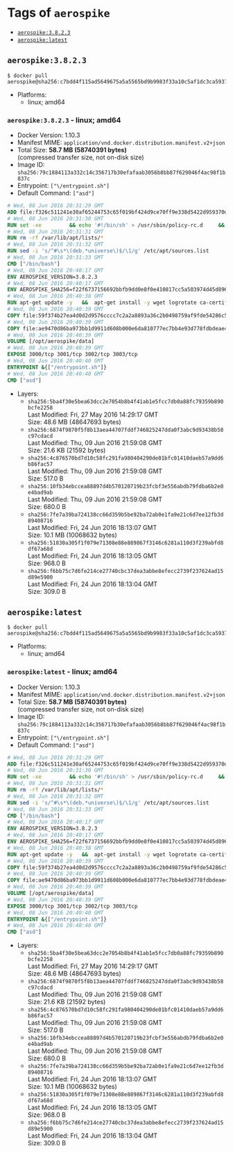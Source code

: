 <!-- THIS FILE IS GENERATED VIA '.template-helpers/generate-tag-details.pl' -->

# Tags of `aerospike`

-	[`aerospike:3.8.2.3`](#aerospike3823)
-	[`aerospike:latest`](#aerospikelatest)

## `aerospike:3.8.2.3`

```console
$ docker pull aerospike@sha256:c7bdd4f115ad5649675a5a5565bd9b9983f33a10c5af1dc3ca5937cea092abed
```

-	Platforms:
	-	linux; amd64

### `aerospike:3.8.2.3` - linux; amd64

-	Docker Version: 1.10.3
-	Manifest MIME: `application/vnd.docker.distribution.manifest.v2+json`
-	Total Size: **58.7 MB (58740391 bytes)**  
	(compressed transfer size, not on-disk size)
-	Image ID: `sha256:79c1884113a332c14c356717b30efafaab3056b8bb87f629046f4ac98f1b837c`
-	Entrypoint: `["\/entrypoint.sh"]`
-	Default Command: `["asd"]`

```dockerfile
# Wed, 08 Jun 2016 20:31:29 GMT
ADD file:f326c511241e30af65244753c65f019bf424d9ce70ff9e338d5422d959370d6c in /
# Wed, 08 Jun 2016 20:31:30 GMT
RUN set -xe 		&& echo '#!/bin/sh' > /usr/sbin/policy-rc.d 	&& echo 'exit 101' >> /usr/sbin/policy-rc.d 	&& chmod +x /usr/sbin/policy-rc.d 		&& dpkg-divert --local --rename --add /sbin/initctl 	&& cp -a /usr/sbin/policy-rc.d /sbin/initctl 	&& sed -i 's/^exit.*/exit 0/' /sbin/initctl 		&& echo 'force-unsafe-io' > /etc/dpkg/dpkg.cfg.d/docker-apt-speedup 		&& echo 'DPkg::Post-Invoke { "rm -f /var/cache/apt/archives/*.deb /var/cache/apt/archives/partial/*.deb /var/cache/apt/*.bin || true"; };' > /etc/apt/apt.conf.d/docker-clean 	&& echo 'APT::Update::Post-Invoke { "rm -f /var/cache/apt/archives/*.deb /var/cache/apt/archives/partial/*.deb /var/cache/apt/*.bin || true"; };' >> /etc/apt/apt.conf.d/docker-clean 	&& echo 'Dir::Cache::pkgcache ""; Dir::Cache::srcpkgcache "";' >> /etc/apt/apt.conf.d/docker-clean 		&& echo 'Acquire::Languages "none";' > /etc/apt/apt.conf.d/docker-no-languages 		&& echo 'Acquire::GzipIndexes "true"; Acquire::CompressionTypes::Order:: "gz";' > /etc/apt/apt.conf.d/docker-gzip-indexes
# Wed, 08 Jun 2016 20:31:31 GMT
RUN rm -rf /var/lib/apt/lists/*
# Wed, 08 Jun 2016 20:31:32 GMT
RUN sed -i 's/^#\s*\(deb.*universe\)$/\1/g' /etc/apt/sources.list
# Wed, 08 Jun 2016 20:31:33 GMT
CMD ["/bin/bash"]
# Wed, 08 Jun 2016 20:40:17 GMT
ENV AEROSPIKE_VERSION=3.8.2.3
# Wed, 08 Jun 2016 20:40:17 GMT
ENV AEROSPIKE_SHA256=f22f6737156692bbfb9dd0e8f0e410817cc5a503974d45d896065345f099072b
# Wed, 08 Jun 2016 20:40:38 GMT
RUN apt-get update -y   &&  apt-get install -y wget logrotate ca-certificates   && wget "https://www.aerospike.com/artifacts/aerospike-server-community/${AEROSPIKE_VERSION}/aerospike-server-community-${AEROSPIKE_VERSION}-ubuntu14.04.tgz" -O aerospike-server.tgz   && echo "$AEROSPIKE_SHA256 *aerospike-server.tgz" | sha256sum -c -   && mkdir aerospike   && tar xzf aerospike-server.tgz --strip-components=1 -C aerospike   && dpkg -i aerospike/aerospike-server-*.deb   && mkdir -p /var/log/aerospike/   && mkdir -p /var/run/aerospike/   && rm -rf aerospike-server.tgz aerospike /var/lib/apt/lists/*
# Wed, 08 Jun 2016 20:40:39 GMT
COPY file:59f374b27ea4d0d2d9576cccc7c2a2a8893a36c2b0498759af9fde54286c59e8 in /etc/aerospike/aerospike.conf
# Wed, 08 Jun 2016 20:40:39 GMT
COPY file:ae9470d86ba973bb1d9911d608b000e6da810777ec7bb4e93d778fdbdeae4501 in /entrypoint.sh
# Wed, 08 Jun 2016 20:40:39 GMT
VOLUME [/opt/aerospike/data]
# Wed, 08 Jun 2016 20:40:39 GMT
EXPOSE 3000/tcp 3001/tcp 3002/tcp 3003/tcp
# Wed, 08 Jun 2016 20:40:40 GMT
ENTRYPOINT &{["/entrypoint.sh"]}
# Wed, 08 Jun 2016 20:40:40 GMT
CMD ["asd"]
```

-	Layers:
	-	`sha256:5ba4f30e5bea63dcc2e7054b8b4f41ab1e5fcc7db0a88fc79359b890bcfe2258`  
		Last Modified: Fri, 27 May 2016 14:29:17 GMT  
		Size: 48.6 MB (48647693 bytes)
	-	`sha256:6874f9870f5f8b13aea44707fddf746825247dda0f3abc9d93438b58c97cdacd`  
		Last Modified: Thu, 09 Jun 2016 21:59:08 GMT  
		Size: 21.6 KB (21592 bytes)
	-	`sha256:4c876570bd7d10c58fc291fa980404290de01bfc01410daeb57a9dd6b86fac57`  
		Last Modified: Thu, 09 Jun 2016 21:59:08 GMT  
		Size: 517.0 B
	-	`sha256:10fb34ebccea88897d4b570120719b23fcbf3e556abdb79fdba6b2e0e4bad9ab`  
		Last Modified: Thu, 09 Jun 2016 21:59:08 GMT  
		Size: 680.0 B
	-	`sha256:7fe7a39ba724138cc66d359b5be92ba72ab0e1fa9e21c6d7ee12fb3d89408716`  
		Last Modified: Fri, 24 Jun 2016 18:13:07 GMT  
		Size: 10.1 MB (10068632 bytes)
	-	`sha256:51830a305f1f079e71308e88e889867f3146c6281a110d3f239abfd8df67a68d`  
		Last Modified: Fri, 24 Jun 2016 18:13:05 GMT  
		Size: 968.0 B
	-	`sha256:f6bb75c7d6fe214ce27740cbc37dea3abbe8efecc2739f237624ad15d89e5900`  
		Last Modified: Fri, 24 Jun 2016 18:13:04 GMT  
		Size: 309.0 B

## `aerospike:latest`

```console
$ docker pull aerospike@sha256:c7bdd4f115ad5649675a5a5565bd9b9983f33a10c5af1dc3ca5937cea092abed
```

-	Platforms:
	-	linux; amd64

### `aerospike:latest` - linux; amd64

-	Docker Version: 1.10.3
-	Manifest MIME: `application/vnd.docker.distribution.manifest.v2+json`
-	Total Size: **58.7 MB (58740391 bytes)**  
	(compressed transfer size, not on-disk size)
-	Image ID: `sha256:79c1884113a332c14c356717b30efafaab3056b8bb87f629046f4ac98f1b837c`
-	Entrypoint: `["\/entrypoint.sh"]`
-	Default Command: `["asd"]`

```dockerfile
# Wed, 08 Jun 2016 20:31:29 GMT
ADD file:f326c511241e30af65244753c65f019bf424d9ce70ff9e338d5422d959370d6c in /
# Wed, 08 Jun 2016 20:31:30 GMT
RUN set -xe 		&& echo '#!/bin/sh' > /usr/sbin/policy-rc.d 	&& echo 'exit 101' >> /usr/sbin/policy-rc.d 	&& chmod +x /usr/sbin/policy-rc.d 		&& dpkg-divert --local --rename --add /sbin/initctl 	&& cp -a /usr/sbin/policy-rc.d /sbin/initctl 	&& sed -i 's/^exit.*/exit 0/' /sbin/initctl 		&& echo 'force-unsafe-io' > /etc/dpkg/dpkg.cfg.d/docker-apt-speedup 		&& echo 'DPkg::Post-Invoke { "rm -f /var/cache/apt/archives/*.deb /var/cache/apt/archives/partial/*.deb /var/cache/apt/*.bin || true"; };' > /etc/apt/apt.conf.d/docker-clean 	&& echo 'APT::Update::Post-Invoke { "rm -f /var/cache/apt/archives/*.deb /var/cache/apt/archives/partial/*.deb /var/cache/apt/*.bin || true"; };' >> /etc/apt/apt.conf.d/docker-clean 	&& echo 'Dir::Cache::pkgcache ""; Dir::Cache::srcpkgcache "";' >> /etc/apt/apt.conf.d/docker-clean 		&& echo 'Acquire::Languages "none";' > /etc/apt/apt.conf.d/docker-no-languages 		&& echo 'Acquire::GzipIndexes "true"; Acquire::CompressionTypes::Order:: "gz";' > /etc/apt/apt.conf.d/docker-gzip-indexes
# Wed, 08 Jun 2016 20:31:31 GMT
RUN rm -rf /var/lib/apt/lists/*
# Wed, 08 Jun 2016 20:31:32 GMT
RUN sed -i 's/^#\s*\(deb.*universe\)$/\1/g' /etc/apt/sources.list
# Wed, 08 Jun 2016 20:31:33 GMT
CMD ["/bin/bash"]
# Wed, 08 Jun 2016 20:40:17 GMT
ENV AEROSPIKE_VERSION=3.8.2.3
# Wed, 08 Jun 2016 20:40:17 GMT
ENV AEROSPIKE_SHA256=f22f6737156692bbfb9dd0e8f0e410817cc5a503974d45d896065345f099072b
# Wed, 08 Jun 2016 20:40:38 GMT
RUN apt-get update -y   &&  apt-get install -y wget logrotate ca-certificates   && wget "https://www.aerospike.com/artifacts/aerospike-server-community/${AEROSPIKE_VERSION}/aerospike-server-community-${AEROSPIKE_VERSION}-ubuntu14.04.tgz" -O aerospike-server.tgz   && echo "$AEROSPIKE_SHA256 *aerospike-server.tgz" | sha256sum -c -   && mkdir aerospike   && tar xzf aerospike-server.tgz --strip-components=1 -C aerospike   && dpkg -i aerospike/aerospike-server-*.deb   && mkdir -p /var/log/aerospike/   && mkdir -p /var/run/aerospike/   && rm -rf aerospike-server.tgz aerospike /var/lib/apt/lists/*
# Wed, 08 Jun 2016 20:40:39 GMT
COPY file:59f374b27ea4d0d2d9576cccc7c2a2a8893a36c2b0498759af9fde54286c59e8 in /etc/aerospike/aerospike.conf
# Wed, 08 Jun 2016 20:40:39 GMT
COPY file:ae9470d86ba973bb1d9911d608b000e6da810777ec7bb4e93d778fdbdeae4501 in /entrypoint.sh
# Wed, 08 Jun 2016 20:40:39 GMT
VOLUME [/opt/aerospike/data]
# Wed, 08 Jun 2016 20:40:39 GMT
EXPOSE 3000/tcp 3001/tcp 3002/tcp 3003/tcp
# Wed, 08 Jun 2016 20:40:40 GMT
ENTRYPOINT &{["/entrypoint.sh"]}
# Wed, 08 Jun 2016 20:40:40 GMT
CMD ["asd"]
```

-	Layers:
	-	`sha256:5ba4f30e5bea63dcc2e7054b8b4f41ab1e5fcc7db0a88fc79359b890bcfe2258`  
		Last Modified: Fri, 27 May 2016 14:29:17 GMT  
		Size: 48.6 MB (48647693 bytes)
	-	`sha256:6874f9870f5f8b13aea44707fddf746825247dda0f3abc9d93438b58c97cdacd`  
		Last Modified: Thu, 09 Jun 2016 21:59:08 GMT  
		Size: 21.6 KB (21592 bytes)
	-	`sha256:4c876570bd7d10c58fc291fa980404290de01bfc01410daeb57a9dd6b86fac57`  
		Last Modified: Thu, 09 Jun 2016 21:59:08 GMT  
		Size: 517.0 B
	-	`sha256:10fb34ebccea88897d4b570120719b23fcbf3e556abdb79fdba6b2e0e4bad9ab`  
		Last Modified: Thu, 09 Jun 2016 21:59:08 GMT  
		Size: 680.0 B
	-	`sha256:7fe7a39ba724138cc66d359b5be92ba72ab0e1fa9e21c6d7ee12fb3d89408716`  
		Last Modified: Fri, 24 Jun 2016 18:13:07 GMT  
		Size: 10.1 MB (10068632 bytes)
	-	`sha256:51830a305f1f079e71308e88e889867f3146c6281a110d3f239abfd8df67a68d`  
		Last Modified: Fri, 24 Jun 2016 18:13:05 GMT  
		Size: 968.0 B
	-	`sha256:f6bb75c7d6fe214ce27740cbc37dea3abbe8efecc2739f237624ad15d89e5900`  
		Last Modified: Fri, 24 Jun 2016 18:13:04 GMT  
		Size: 309.0 B
